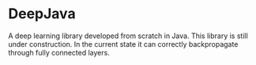 # DeepJava
A deep learning library developed from scratch in Java.
This library is still under construction.
In the current state it can correctly backpropagate through fully connected layers.
